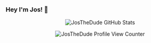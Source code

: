 ### Hey I'm Jos! 👋

<p align="center"> <img src="https://github-readme-stats.vercel.app/api?username=JosTheDude&show_icons=true&theme=gotham" alt="JosTheDude GitHub Stats" />

<p align="center"> <img src="https://komarev.com/ghpvc/?username=JosTheDude" alt="JosTheDude Profile View Counter" />

<!--
**JosTheDude/JosTheDude** is a ✨ _special_ ✨ repository because its `README.md` (this file) appears on your GitHub profile.

Here are some ideas to get you started:

- 🔭 I’m currently working on ...
- 🌱 I’m currently learning ...
- 👯 I’m looking to collaborate on ...
- 🤔 I’m looking for help with ...
- 💬 Ask me about ...
- 📫 How to reach me: ...
- 😄 Pronouns: ...
- ⚡ Fun fact: ...
-->
